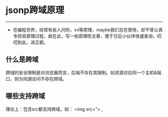 # jsonp跨域原理
----
- 在编程世界，经常有些人问你，xx等原理，maybe我们总在使用，却不曾认真专研其原理过程，故在此，写一些原理性文章，便于日后小伙伴快速查询，叨叨到此，进正题。
## 什么是跨域
跨域的安全限制是对浏览器而言，后端不存在其限制。如资源对应同一个主机&端口，则为同源访问不存在跨域。
## 哪些支持跨域
理论上：包含src都支持跨域，如： <img src="> , <script src=''>, <iframe src=''>
### 1.script 跨域，实现，在页面嵌入引入地址【请求地址后面带了一个callback=xx参数】，callback定义一个回调函数名，用于后端包裹数据传递前端。
     弊端:需自己写脚本，回调函数，不太方便。
     
### 2.iframe 跨域，实现，
## 跨域原理
## 参考文章
https://www.cnblogs.com/2050/p/3191744.html
